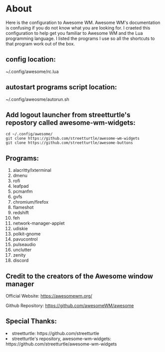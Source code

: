 # About
Here is the configuration to Awesome WM. Awesome WM's documentation is confusing if you do not know what you are looking for. I craeted this configuration to help get you familiar to Awesome WM and the Lua programming language. I listed the programs I use so all the shortcuts to that program work out of the box. 

## config location:
~/.config/awesome/rc.lua

## autostart programs script location:
~/.config/aweosme/autorun.sh

## Add logout launcher from streetturtle's repostory called awesome-wm-widgets:
```
cd ~/.config/awesome/
git clone https://github.com/streetturtle/awesome-wm-widgets
git clone https://github.com/streetturtle/awesome-buttons
```

## Programs:
1. alacritty/lxterminal 
2. dmenu
3. rofi
4. leafpad 
6. pcmanfm
7. gvfs
8. chromium/firefox
9. flameshot
10. redshift
11. feh
12. network-manager-applet 
13. udiskie 
14. polkit-gnome 
16. pavucontrol
17. pulseaudio
18. unclutter
19. zenity
20. discord

## Credit to the creators of the Awesome window manager
Official Website: https://awesomewm.org/

Github Repository: https://github.com/awesomeWM/awesome


## Special Thanks: 
<li> streetturtle: https://github.com/streetturtle </li>
<li> streetturtle's repository, awesome-wm-widgets: https://github.com/streetturtle/awesome-wm-widgets </li>
